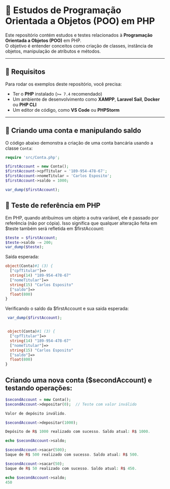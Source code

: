 
# 📌 Estudos de Programação Orientada a Objetos (POO) em PHP

Este repositório contém estudos e testes relacionados à **Programação Orientada a Objetos (POO)** em PHP.  
O objetivo é entender conceitos como criação de classes, instância de objetos, manipulação de atributos e métodos.

---

## 📌 Requisitos

Para rodar os exemplos deste repositório, você precisa:

- Ter o **PHP** instalado (`>= 7.4` recomendado)
- Um ambiente de desenvolvimento como **XAMPP**, **Laravel Sail**, **Docker** ou **PHP CLI**
- Um editor de código, como **VS Code** ou **PHPStorm**

---

## 📌 Criando uma conta e manipulando saldo

O código abaixo demonstra a criação de uma conta bancária usando a classe `Conta`:

```php
require 'src/Conta.php';

$firstAccount = new Conta();
$firstAccount->cpfTitular = '189-954-478-67';
$firstAccount->nomeTitular = 'Carlos Esposito';
$firstAccount->saldo = 1000;

var_dump($firstAccount);

```
## 📌  Teste de referência em PHP

Em PHP, quando atribuímos um objeto a outra variável, ele é passado por referência (não por cópia).
Isso significa que qualquer alteração feita em $teste também será refletida em $firstAccount:

```php 
$teste = $firstAccount;
$teste->saldo -= 200;
var_dump($teste);
```

Saída esperada:

```php 
object(Conta)#1 (3) {
  ["cpfTitular"]=>
  string(14) "189-954-478-67"
  ["nomeTitular"]=>
  string(15) "Carlos Esposito"
  ["saldo"]=>
  float(800)
}
```
Verificando o saldo da $firstAccount e sua saida esperada: 

```php
 var_dump($firstAccount);


 object(Conta)#1 (3) {
  ["cpfTitular"]=>
  string(14) "189-954-478-67"
  ["nomeTitular"]=>
  string(15) "Carlos Esposito"
  ["saldo"]=>
  float(800)
}
```

## Criando uma nova conta ($secondAccount) e testando operações:

```php
$secondAccount = new Conta();
$secondAccount->depositar(0);  // Teste com valor inválido

Valor de depósito inválido.

$secondAccount->depositar(1000);

Depósito de R$ 1000 realizado com sucesso. Saldo atual: R$ 1000.

echo $secondAccount->saldo;

$secondAccount->sacar(500);
Saque de R$ 500 realizado com sucesso. Saldo atual: R$ 500.

$secondAccount->sacar(50);
Saque de R$ 50 realizado com sucesso. Saldo atual: R$ 450.

echo $secondAccount->saldo;
450
```





